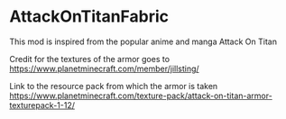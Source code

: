 # AttackOnTitanFabric

This mod is inspired from the popular anime and manga Attack On Titan

Credit for the textures of the armor goes to https://www.planetminecraft.com/member/jillsting/

Link to the resource pack from which the armor is taken https://www.planetminecraft.com/texture-pack/attack-on-titan-armor-texturepack-1-12/
